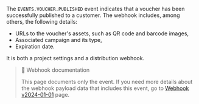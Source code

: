 The `EVENTS.VOUCHER.PUBLISHED` event indicates that a voucher has been successfully published to a customer. The webhook includes, among others, the following details:
- URLs to the voucher's assets, such as QR code and barcode images,
- Associated campaign and its type,
- Expiration date.

It is both a project settings and a distribution webhook.

> 📘 Webhook documentation
>
> This page documents only the event. If you need more details about the webhook payload data that includes this event, go to [Webhook v2024-01-01](ref:introduction-to-webhooks "Introduction to webhooks v2024-01-01") page.